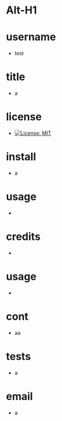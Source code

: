 

Alt-H1
======

username 
======
- test  
	
title 
======
- a 

license 
======
- [![License: MIT](https://img.shields.io/badge/License-MIT-yellow.svg)](https://opensource.org/licenses/MIT) 

install 
======
- a 

usage 
======
-  

credits 
======
-  

usage 
======
-  

cont 
======
- aa 

tests 
======
- a 

email 
======
- a 
	
	